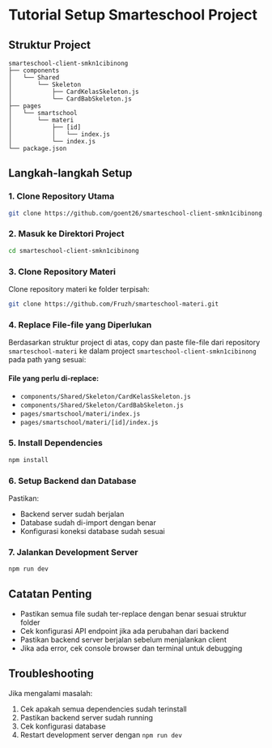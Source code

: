 # Tutorial Setup Smarteschool Project

## Struktur Project
```
smarteschool-client-smkn1cibinong
├── components
│   └── Shared
│       └── Skeleton
│           ├── CardKelasSkeleton.js
│           └── CardBabSkeleton.js
├── pages
│   └── smartschool
│       └── materi
│           ├── [id]
│           │   └── index.js
│           └── index.js
└── package.json
```

## Langkah-langkah Setup

### 1. Clone Repository Utama
```bash
git clone https://github.com/goent26/smarteschool-client-smkn1cibinong.git
```

### 2. Masuk ke Direktori Project
```bash
cd smarteschool-client-smkn1cibinong
```

### 3. Clone Repository Materi
Clone repository materi ke folder terpisah:
```bash
git clone https://github.com/Fruzh/smarteschool-materi.git
```

### 4. Replace File-file yang Diperlukan
Berdasarkan struktur project di atas, copy dan paste file-file dari repository `smarteschool-materi` ke dalam project `smarteschool-client-smkn1cibinong` pada path yang sesuai:

#### File yang perlu di-replace:
- `components/Shared/Skeleton/CardKelasSkeleton.js`
- `components/Shared/Skeleton/CardBabSkeleton.js`
- `pages/smartschool/materi/index.js`
- `pages/smartschool/materi/[id]/index.js`

### 5. Install Dependencies
```bash
npm install
```

### 6. Setup Backend dan Database
Pastikan:
- Backend server sudah berjalan
- Database sudah di-import dengan benar
- Konfigurasi koneksi database sudah sesuai

### 7. Jalankan Development Server
```bash
npm run dev
```

## Catatan Penting
- Pastikan semua file sudah ter-replace dengan benar sesuai struktur folder
- Cek konfigurasi API endpoint jika ada perubahan dari backend
- Pastikan backend server berjalan sebelum menjalankan client
- Jika ada error, cek console browser dan terminal untuk debugging

## Troubleshooting
Jika mengalami masalah:
1. Cek apakah semua dependencies sudah terinstall
2. Pastikan backend server sudah running
3. Cek konfigurasi database
4. Restart development server dengan `npm run dev`
